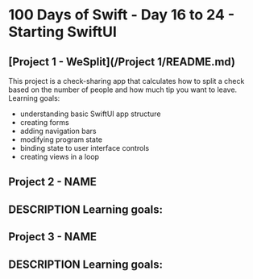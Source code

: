 # 100 Days of Swift - Day 16 to 24 - Starting SwiftUI

## [Project 1 - WeSplit](/Project 1/README.md)
This project is a check-sharing app that calculates how to split a check based on the number of people and how much tip you want to leave.
Learning goals:
- understanding basic SwiftUI app structure
- creating forms
- adding navigation bars
- modifying program state
- binding state to user interface controls
- creating views in a loop

## Project 2 - NAME
DESCRIPTION
Learning goals:
- 

## Project 3 - NAME
DESCRIPTION
Learning goals:
- 

